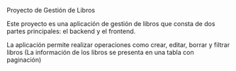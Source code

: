 Proyecto de Gestión de Libros

Este proyecto es una aplicación de gestión de libros que consta de dos partes principales: el backend y el frontend. 

La aplicación permite realizar operaciones como crear, editar, borrar y filtrar libros (La información de los libros se presenta en una tabla con paginación)
